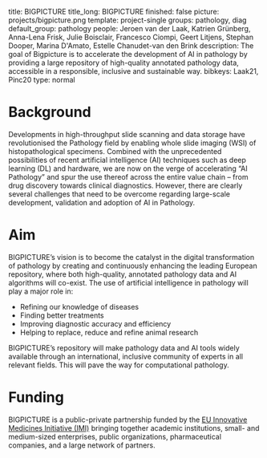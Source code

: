 title: BIGPICTURE 
title_long: BIGPICTURE 
finished: false 
picture: projects/bigpicture.png
template: project-single
groups: pathology, diag
default_group: pathology 
people: Jeroen van der Laak, Katrien Grünberg, Anna-Lena Frisk, Julie Boisclair, Francesco Ciompi, Geert Litjens, Stephan Dooper, Marina D'Amato, Estelle Chanudet-van den Brink
description: The goal of Bigpicture is to accelerate the development of AI in pathology by providing a large repository of high-quality annotated pathology data, accessible in a responsible, inclusive and sustainable way.
bibkeys: Laak21, Pinc20
type: normal

# Background

Developments in high-throughput slide scanning and data storage have revolutionised the Pathology field by enabling whole slide imaging (WSI) of histopathological specimens. Combined with the unprecedented possibilities of recent artificial intelligence (AI) techniques such as deep learning (DL) and hardware, we are now on the verge of accelerating “AI Pathology” and spur the use thereof across the entire value chain – from drug discovery towards clinical diagnostics. However, there are clearly several challenges that need to be overcome regarding large-scale development, validation and adoption of AI in Pathology. 

# Aim
BIGPICTURE’s vision is to become the catalyst in the digital transformation of pathology by creating and continuously enhancing the leading European repository, where both high-quality, annotated pathology data and AI algorithms will co-exist.
The use of artificial intelligence in pathology will play a major role in: 
  
- Refining our knowledge of diseases
- Finding better treatments
-	Improving diagnostic accuracy and efficiency
-	Helping to replace, reduce and refine animal research
  
BIGPICTURE’s repository will make pathology data and AI tools widely available through an international, inclusive community of experts in all relevant fields. This will pave the way for computational pathology. 

# Funding
BIGPICTURE is a public-private partnership funded by the [EU Innovative Medicines Initiative (IMI)](www.imi.europa.eu) bringing together academic institutions, small- and medium-sized enterprises, public organizations, pharmaceutical companies, and a large network of partners.
